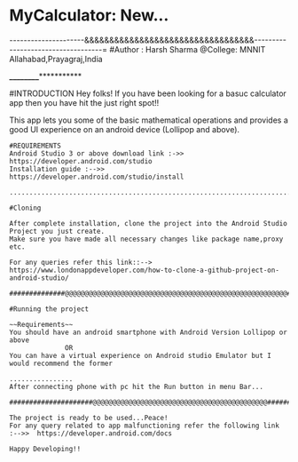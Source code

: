 # MyCalculator: New...

---------------------&&&&&&&&&&&&&&&&&&&&&&&&&&&&&&&&&&-----------------------------------=
#Author : Harsh Sharma
@College: MNNIT Allahabad,Prayagraj,India

************************************________***********************************************

#INTRODUCTION
Hey folks!
If you have been looking for a basuc calculator app then you have hit the just right spot!!

This app lets you some of the basic mathematical operations and provides a good UI experience on an android device (Lollipop and above).


~~~~~~~~~~~~~~~~~~~~~~~~~~~~````````````````````````````````````````~~~~~~~~~~~~~~~~~~~~~~~~~~~
#REQUIREMENTS
Android Studio 3 or above download link :->>  https://developer.android.com/studio
Installation guide :-->>   https://developer.android.com/studio/install

...............................................................................................

#Cloning

After complete installation, clone the project into the Android Studio Project you just create.
Make sure you have made all necessary changes like package name,proxy etc.

For any queries refer this link::-->   https://www.londonappdeveloper.com/how-to-clone-a-github-project-on-android-studio/

##############@@@@@@@@@@@@@@@@@@@@@@@@@@@@@@@@@@@@@@@@@@@@@@@@@@@@@@@@#######################

#Running the project

~~Requirements~~
You should have an android smartphone with Android Version Lollipop or above
              OR
You can have a virtual experience on Android studio Emulator but I would recommend the former

................
After connecting phone with pc hit the Run button in menu Bar...

#####################@@@@@@@@@@@@@@@@@@@@@@@@@@@@@@@@@@@@@@@@@@@@################################

The project is ready to be used...Peace!
For any query related to app malfunctioning refer the following link :-->>  https://developer.android.com/docs

Happy Developing!!
